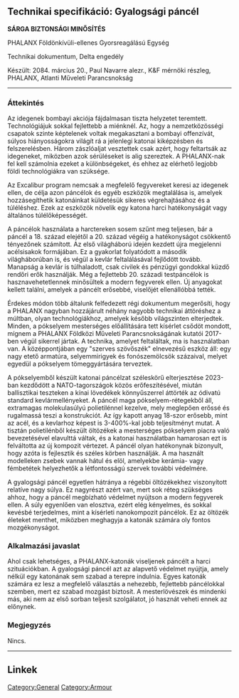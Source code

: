 ## Technikai specifikáció: Gyalogsági páncél

**SÁRGA BIZTONSÁGI MINŐSÍTÉS**

PHALANX Földönkívüli-ellenes Gyorsreagálású Egység

Technikai dokumentum, Delta engedély

Készült: 2084. március 20., Paul Navarre alezr., K&F mérnöki részleg,
PHALANX, Atlanti Műveleti Parancsnokság

------------------------------------------------------------------------

### Áttekintés

Az idegenek bombayi akciója fájdalmasan tiszta helyzetet teremtett.
Technológiájuk sokkal fejlettebb a miénknél. Az, hogy a nemzetközösségi
csapatok szinte képtelenek voltak megakasztani a bombayi offenzívát,
súlyos hiányosságokra világít rá a jelenlegi katonai kiképzésben és
felszerelésben. Három zászlóaljat vesztettek csak azért, hogy feltartsák
az idegeneket, miközben azok sérüléseket is alig szereztek. A
PHALANX-nak fel kell számolnia ezeket a különbségeket, és ehhez az
elérhető legjobb földi technológiákra van szüksége.

Az Excalibur program nemcsak a megfelelő fegyvereket keresi az idegenek
ellen, de célja azon páncélok és egyéb eszközök megtalálása is, amelyek
hozzásegíthetik katonáinkat küldetésük sikeres végrehajtásához és a
túléléshez. Ezek az eszközök növelik egy katona harci hatékonyságát vagy
általános túlélőképességét.

A páncélok használata a harctereken sosem szűnt meg teljesen, bár a
páncél a 18. század elejétől a 20. század végéig a hatékonyságot
csökkentő tényezőnek számított. Az első világháború idején kezdett újra
megjelenni acélsisakok formájában. Ez a gyakorlat folyatódott a második
világháborúban is, és végül a kevlár feltalálásával fejlődött tovább.
Manapság a kevlár is túlhaladott, csak civilek és pénzügyi gondokkal
küzdő rendőri erők használják. Még a fejlettebb 20. századi testpáncélok
is hasznavehetetlennek minősültek a modern fegyverek ellen. Új anyagokat
kellett találni, amelyek a páncélt erősebbé, viselőjét ellenállóbbá
tették.

Érdekes módon több általunk felfedezett régi dokumentum megerősíti, hogy
a PHALANX nagyban hozzájárult néhány nagyobb technikai áttöréshez a
múltban, olyan technológiákhoz, amelyek később világszinten elterjedtek.
Minden, a pókselyem mesterséges előállítására tett kísérlet csődöt
mondott, mígnem a PHALANX Földközi Műveleti Parancsnokságának kutatói
2017-ben végül sikerrel jártak. A technika, amelyet feltaláltak, ma is
használatban van. A középpontjában egy "szerves szövőszék" elnevezésű
eszköz áll: egy nagy etető armatúra, selyemmirigyek és fonószemölcsök
százaival, melyet egyedül a pókselyem tömeggyártására terveztek.

A pókselyemből készült katonai páncélzat széleskörű elterjesztése
2023-ban kezdődött a NATO-tagországok közös erőfeszítésével, miután
ballisztikai teszteken a kínai lövedékek könnyűszerrel áttörték az
ódivatú standard kevlármellényeket. A páncél maga pókselyem-rétegekből
áll, extramagas molekulasúlyú polietilénnel kezelve, mely meglepően
erőssé és rugalmassá teszi a konstrukciót. Az így kapott anyag 18-szor
erősebb, mint az acél, és a kevlarhoz képest is 3-400%-kal jobb
teljesítményt mutat. A tisztán polietilénből készült öltözékek a
mesterséges pókselyem piacra való bevezetésével elavulttá váltak, és a
katonai használatban hamarosan ezt is felváltotta az új kompozit
vértezet. A páncél olyan hatékonynak bizonyult, hogy azóta is fejlesztik
és széles körben használják. A ma használt modelleken zsebek vannak
hátul és elöl, amelyekbe kerámia- vagy fémbetétek helyezhetők a
létfontosságú szervek további védelmére.

A gyalogsági páncél egyetlen hátránya a régebbi öltözékekhez
viszonyított relatíve nagy súlya. Ez nagyrészt azért van, mert sok réteg
szükséges ahhoz, hogy a páncél megbízható védelmet nyújtson a modern
fegyverek ellen. A súly egyenlően van elosztva, ezért elég kényelmes, és
sokkal kevésbé terjedelmes, mint a kísérleti nanokompozit páncélok. Ez
az öltözék életeket menthet, miközben meghagyja a katonák számára oly
fontos mozgékonyságot.

### Alkalmazási javaslat

Ahol csak lehetséges, a PHALANX-katonák viseljenek páncélt a harci
szituációkban. A gyalogsági páncél azt az alapvető védelmet nyújtja,
amely nélkül egy katonának sem szabad a terepre indulnia. Egyes katonák
számára ez lesz a megfelelő választás a nehezebb, fejlettebb páncélokkal
szemben, mert ez szabad mozgást biztosít. A mesterlövészek és mindenki
más, aki nem az első sorban teljesít szolgálatot, jó hasznát veheti
ennek az előnynek.

### Megjegyzés

Nincs.

------------------------------------------------------------------------

## Linkek

[Category:General](Category:General "wikilink")
[Category:Armour](Category:Armour "wikilink")